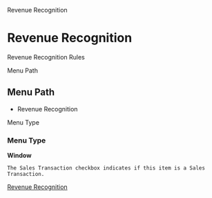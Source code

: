 
Revenue Recognition
# Revenue Recognition


Revenue Recognition Rules

Menu Path
## Menu Path



- Revenue Recognition

Menu Type
### Menu Type

**Window**

```
The Sales Transaction checkbox indicates if this item is a Sales Transaction.
```

[Revenue Recognition](../../window-revenue-recognition.md)
